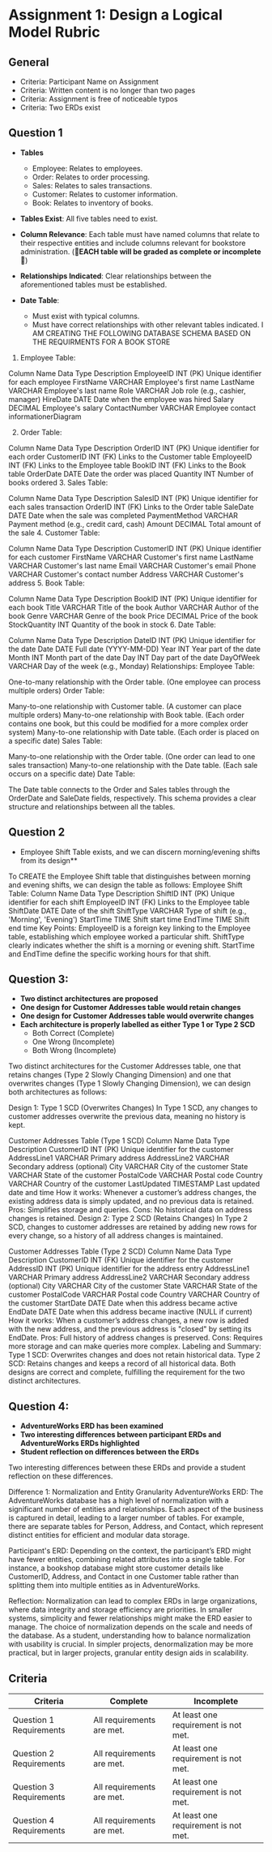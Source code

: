 # Assignment 1: Design a Logical Model Rubric

## General
  - Criteria: Participant Name on Assignment
  - Criteria: Written content is no longer than two pages
  - Criteria: Assignment is free of noticeable typos
  - Criteria: Two ERDs exist

## Question 1

  - **Tables**
    - Employee: Relates to employees.
    - Order: Relates to order processing.
    - Sales: Relates to sales transactions.
    - Customer: Relates to customer information.
    - Book: Relates to inventory of books.

  - **Tables Exist**: All five tables need to exist.
  - **Column Relevance**: Each table must have named columns that relate to their respective entities and include columns relevant for bookstore administration. (**🚨EACH table will be graded as complete or incomplete🚨**)
  - **Relationships Indicated**: Clear relationships between the aforementioned tables must be established.
  - **Date Table**: 
    - Must exist with typical columns.
    - Must have correct relationships with other relevant tables indicated.
   I AM CREATING THE FOLLOWING DATABASE SCHEMA BASED ON THE REQUIRMENTS FOR A BOOK STORE 

1. Employee Table:

Column Name	Data Type	Description
EmployeeID	INT (PK)	Unique identifier for each employee
FirstName	VARCHAR	Employee's first name
LastName	VARCHAR	Employee's last name
Role	VARCHAR	Job role (e.g., cashier, manager)
HireDate	DATE	Date when the employee was hired
Salary	DECIMAL	Employee's salary
ContactNumber	VARCHAR	Employee contact informationerDiagram

2. Order Table:

Column Name	Data Type	Description
OrderID	INT (PK)	Unique identifier for each order
CustomerID	INT (FK)	Links to the Customer table
EmployeeID	INT (FK)	Links to the Employee table
BookID	INT (FK)	Links to the Book table
OrderDate	DATE	Date the order was placed
Quantity	INT	Number of books ordered
3. Sales Table:

Column Name	Data Type	Description
SalesID	INT (PK)	Unique identifier for each sales transaction
OrderID	INT (FK)	Links to the Order table
SaleDate	DATE	Date when the sale was completed
PaymentMethod	VARCHAR	Payment method (e.g., credit card, cash)
Amount	DECIMAL	Total amount of the sale
4. Customer Table:

Column Name	Data Type	Description
CustomerID	INT (PK)	Unique identifier for each customer
FirstName	VARCHAR	Customer's first name
LastName	VARCHAR	Customer's last name
Email	VARCHAR	Customer's email
Phone	VARCHAR	Customer's contact number
Address	VARCHAR	Customer's address
5. Book Table:

Column Name	Data Type	Description
BookID	INT (PK)	Unique identifier for each book
Title	VARCHAR	Title of the book
Author	VARCHAR	Author of the book
Genre	VARCHAR	Genre of the book
Price	DECIMAL	Price of the book
StockQuantity	INT	Quantity of the book in stock
6. Date Table:

Column Name	Data Type	Description
DateID	INT (PK)	Unique identifier for the date
Date	DATE	Full date (YYYY-MM-DD)
Year	INT	Year part of the date
Month	INT	Month part of the date
Day	INT	Day part of the date
DayOfWeek	VARCHAR	Day of the week (e.g., Monday)
Relationships:
Employee Table:

One-to-many relationship with the Order table. (One employee can process multiple orders)
Order Table:

Many-to-one relationship with Customer table. (A customer can place multiple orders)
Many-to-one relationship with Book table. (Each order contains one book, but this could be modified for a more complex order system)
Many-to-one relationship with Date table. (Each order is placed on a specific date)
Sales Table:

Many-to-one relationship with the Order table. (One order can lead to one sales transaction)
Many-to-one relationship with the Date table. (Each sale occurs on a specific date)
Date Table:

The Date table connects to the Order and Sales tables through the OrderDate and SaleDate fields, respectively.
This schema provides a clear structure and relationships between all the tables.

## Question 2
- Employee Shift Table exists, and we can discern morning/evening shifts from its design**

To CREATE  the Employee Shift table that distinguishes between morning and evening shifts, we can design the table as follows:
Employee Shift Table:
Column Name	Data Type	Description
ShiftID	INT (PK)	Unique identifier for each shift
EmployeeID	INT (FK)	Links to the Employee table
ShiftDate	DATE	Date of the shift
ShiftType	VARCHAR	Type of shift (e.g., 'Morning', 'Evening')
StartTime	TIME	Shift start time
EndTime	TIME	Shift end time
Key Points:
EmployeeID is a foreign key linking to the Employee table, establishing which employee worked a particular shift.
ShiftType clearly indicates whether the shift is a morning or evening shift.
StartTime and EndTime define the specific working hours for that shift.

## Question 3: 
- **Two distinct architectures are proposed**
- **One design for Customer Addresses table would retain changes**
- **One design for Customer Addresses table would overwrite changes**
- **Each architecture is properly labelled as either Type 1 or Type 2 SCD**
    - Both Correct (Complete)
    - One Wrong (Incomplete)
    - Both Wrong (Incomplete)

Two distinct architectures for the Customer Addresses table, one that retains changes (Type 2 Slowly Changing Dimension) and one that overwrites changes (Type 1 Slowly Changing Dimension), we can design both architectures as follows:

Design 1: Type 1 SCD (Overwrites Changes)
In Type 1 SCD, any changes to customer addresses overwrite the previous data, meaning no history is kept.

Customer Addresses Table (Type 1 SCD)
Column Name	Data Type	Description
CustomerID	INT (PK)	Unique identifier for the customer
AddressLine1	VARCHAR	Primary address
AddressLine2	VARCHAR	Secondary address (optional)
City	VARCHAR	City of the customer
State	VARCHAR	State of the customer
PostalCode	VARCHAR	Postal code
Country	VARCHAR	Country of the customer
LastUpdated	TIMESTAMP	Last updated date and time
How it works: Whenever a customer’s address changes, the existing address data is simply updated, and no previous data is retained.
Pros: Simplifies storage and queries.
Cons: No historical data on address changes is retained.
Design 2: Type 2 SCD (Retains Changes)
In Type 2 SCD, changes to customer addresses are retained by adding new rows for every change, so a history of all address changes is maintained.

Customer Addresses Table (Type 2 SCD)
Column Name	Data Type	Description
CustomerID	INT (FK)	Unique identifier for the customer
AddressID	INT (PK)	Unique identifier for the address entry
AddressLine1	VARCHAR	Primary address
AddressLine2	VARCHAR	Secondary address (optional)
City	VARCHAR	City of the customer
State	VARCHAR	State of the customer
PostalCode	VARCHAR	Postal code
Country	VARCHAR	Country of the customer
StartDate	DATE	Date when this address became active
EndDate	DATE	Date when this address became inactive (NULL if current)
How it works: When a customer’s address changes, a new row is added with the new address, and the previous address is "closed" by setting its EndDate.
Pros: Full history of address changes is preserved.
Cons: Requires more storage and can make queries more complex.
Labeling and Summary:
Type 1 SCD: Overwrites changes and does not retain historical data.
Type 2 SCD: Retains changes and keeps a record of all historical data.
Both designs are correct and complete, fulfilling the requirement for the two distinct architectures.

## Question 4: 
- **AdventureWorks ERD has been examined**
- **Two interesting differences between participant ERDs and AdventureWorks ERDs highlighted**
- **Student reflection on differences between the ERDs**

Two interesting differences between these ERDs and provide a student reflection on these differences.

Difference 1: Normalization and Entity Granularity
AdventureWorks ERD: The AdventureWorks database has a high level of normalization with a significant number of entities and relationships. Each aspect of the business is captured in detail, leading to a larger number of tables. For example, there are separate tables for Person, Address, and Contact, which represent distinct entities for efficient and modular data storage.

Participant's ERD: Depending on the context, the participant’s ERD might have fewer entities, combining related attributes into a single table. For instance, a bookshop database might store customer details like CustomerID, Address, and Contact in one Customer table rather than splitting them into multiple entities as in AdventureWorks.

Reflection:
Normalization can lead to complex ERDs in large organizations, where data integrity and storage efficiency are priorities. In smaller systems, simplicity and fewer relationships might make the ERD easier to manage. The choice of normalization depends on the scale and needs of the database. As a student, understanding how to balance normalization with usability is crucial. In simpler projects, denormalization may be more practical, but in larger projects, granular entity design aids in scalability.

## Criteria

|Criteria|Complete|Incomplete|
|--------|----|----|
|Question 1 Requirements|All requirements are met.|At least one requirement is not met.|
|Question 2 Requirements|All requirements are met.|At least one requirement is not met.|
|Question 3 Requirements|All requirements are met.|At least one requirement is not met.|
|Question 4 Requirements|All requirements are met.|At least one requirement is not met.|
